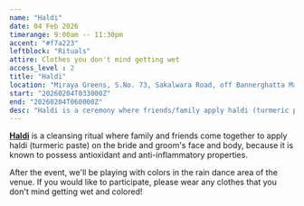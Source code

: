 ```yaml
---
name: "Haldi"
date: 04 Feb 2026
timerange: 9:00am -- 11:30pm
accent: "#f7a223"
leftblock: "Rituals"
attire: Clothes you don't mind getting wet
access_level : 2
title: "Haldi"
location: "Miraya Greens, S.No. 73, Sakalwara Road, off Bannerghatta Main Road, Bengaluru, Karnataka 560083, India"
start: "20260204T033000Z"
end: "20260204T060000Z"
desc: "Haldi is a ceremony where friends/family apply haldi (turmeric paste) on the bride and groom's face and body."
---
```

**[Haldi](https://en.wikipedia.org/wiki/Turmeric)** is a cleansing ritual where family and friends come together to apply haldi (turmeric paste) on the bride and groom's face and body, because it is known to possess antioxidant and anti-inflammatory properties.

After the event, we'll be playing with colors in the rain dance area of the venue. If you would like to participate, please wear any clothes that you don't mind getting wet and colored!